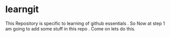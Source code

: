 # learngit
This Repository is specific to learning of github essentials . 
So Now at step 1 am going to add some stuff in this repo . Come on lets do this. 
